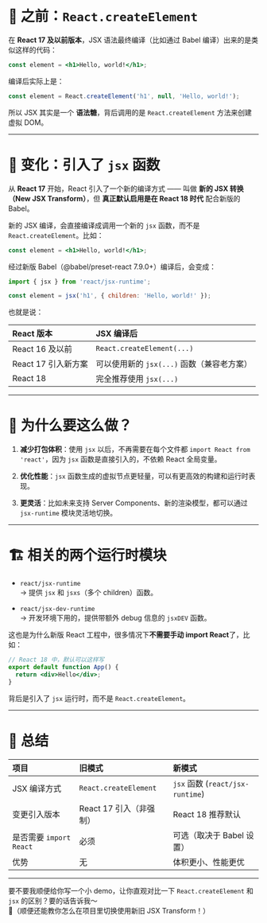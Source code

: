 
# 📖 之前：`React.createElement`

在 **React 17 及以前版本**，JSX 语法最终编译（比如通过 Babel 编译）出来的是类似这样的代码：

```jsx
const element = <h1>Hello, world!</h1>;
```

编译后实际上是：

```javascript
const element = React.createElement('h1', null, 'Hello, world!');
```

所以 JSX 其实是一个 **语法糖**，背后调用的是 `React.createElement` 方法来创建虚拟 DOM。

---

# 🚀 变化：引入了 `jsx` 函数

从 **React 17** 开始，React 引入了一个新的编译方式 —— 叫做 **新的 JSX 转换（New JSX Transform）**，但 **真正默认启用是在 React 18 时代** 配合新版的 Babel。

新的 JSX 编译，会直接编译成调用一个新的 `jsx` 函数，而不是 `React.createElement`。比如：

```jsx
const element = <h1>Hello, world!</h1>;
```

经过新版 Babel（@babel/preset-react 7.9.0+）编译后，会变成：

```javascript
import { jsx } from 'react/jsx-runtime';

const element = jsx('h1', { children: 'Hello, world!' });
```

也就是说：

| React 版本          | JSX 编译后                                 |
| :------------------ | :----------------------------------------- |
| React 16 及以前     | `React.createElement(...)`                 |
| React 17 引入新方案 | 可以使用新的 `jsx(...)` 函数（兼容老方案） |
| React 18            | 完全推荐使用 `jsx(...)`                    |

---

# 🧠 为什么要这么做？

1. **减少打包体积**：使用 `jsx` 以后，不再需要在每个文件都 `import React from 'react'`，因为 `jsx` 函数是直接引入的，不依赖 React 全局变量。
   
2. **优化性能**：`jsx` 函数生成的虚拟节点更轻量，可以有更高效的构建和运行时表现。

3. **更灵活**：比如未来支持 Server Components、新的渲染模型，都可以通过 `jsx-runtime` 模块灵活地切换。

---

# 🏗️ 相关的两个运行时模块

- `react/jsx-runtime`  
  → 提供 `jsx` 和 `jsxs`（多个 children）函数。
  
- `react/jsx-dev-runtime`  
  → 开发环境下用的，提供带额外 debug 信息的 `jsxDEV` 函数。

这也是为什么新版 React 工程中，很多情况下**不需要手动 import React**了，比如：

```jsx
// React 18 中，默认可以这样写
export default function App() {
  return <div>Hello</div>;
}
```

背后是引入了 `jsx` 运行时，而不是 `React.createElement`。

---

# 📝 总结

| 项目                    | 旧模式                  | 新模式                           |
| :---------------------- | :---------------------- | :------------------------------- |
| JSX 编译方式            | `React.createElement`   | `jsx` 函数 (`react/jsx-runtime`) |
| 变更引入版本            | React 17 引入（非强制） | React 18 推荐默认                |
| 是否需要 `import React` | 必须                    | 可选（取决于 Babel 设置）        |
| 优势                    | 无                      | 体积更小、性能更优               |

---

要不要我顺便给你写一个小 demo，让你直观对比一下 `React.createElement` 和 `jsx` 的区别？要的话告诉我～  
💬（顺便还能教你怎么在项目里切换使用新旧 JSX Transform！）